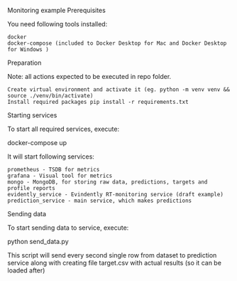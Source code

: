 Monitoring example
Prerequisites

You need following tools installed:

    docker
    docker-compose (included to Docker Desktop for Mac and Docker Desktop for Windows )

Preparation

Note: all actions expected to be executed in repo folder.

    Create virtual environment and activate it (eg. python -m venv venv && source ./venv/bin/activate)
    Install required packages pip install -r requirements.txt


Starting services

To start all required services, execute:

docker-compose up

It will start following services:

    prometheus - TSDB for metrics
    grafana - Visual tool for metrics
    mongo - MongoDB, for storing raw data, predictions, targets and profile reports
    evidently_service - Evindently RT-monitoring service (draft example)
    prediction_service - main service, which makes predictions

Sending data

To start sending data to service, execute:

python send_data.py

This script will send every second single row from dataset to prediction service along with creating file target.csv with actual results (so it can be loaded after)
